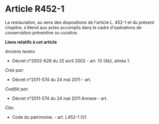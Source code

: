 # Article R452-1

La restauration, au sens des dispositions de l'article L. 452-1 et du présent chapitre, s'étend aux actes accomplis dans le
cadre d'opérations de conservation préventive ou curative.

**Liens relatifs à cet article**

_Anciens textes_:

  - Décret n°2002-628 du 25 avril 2002 - art. 13 (Ab), alinéa 1.

_Créé par_:

  - Décret n°2011-574 du 24 mai 2011  - art.

_Codifié par_:

  - Décret n°2011-574 du 24 mai 2011 Annexe - art.

_Cite_:

  - Code du patrimoine. - art. L452-1 (V)
